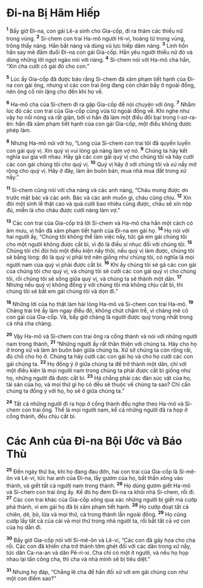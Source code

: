 # Ði-na Bị Hãm Hiếp
<sup><b>1</b></sup> Bấy giờ Ði-na, con gái Lê-a sinh cho Gia-cốp, đi ra thăm các thiếu nữ trong vùng. <sup><b>2</b></sup> Si-chem con trai Ha-mô người Hi-vi, hoàng tử trong vùng, trông thấy nàng. Hắn bắt nàng và dùng vũ lực hiếp dâm nàng. <sup><b>3</b></sup> Linh hồn hắn say mê đắm đuối Ði-na con gái Gia-cốp. Hắn yêu người thiếu nữ đó và dùng những lời ngọt ngào nói với nàng. <sup><b>4</b></sup> Si-chem nói với Ha-mô cha hắn, “Xin cha cưới cô gái đó cho con.”

<sup><b>5</b></sup> Lúc ấy Gia-cốp đã được báo rằng Si-chem đã xâm phạm tiết hạnh của Ði-na con gái ông, nhưng vì các con trai ông đang còn chăn bầy ở ngoài đồng, nên ông cố nín lặng cho đến khi họ về.

<sup><b>6</b></sup> Ha-mô cha của Si-chem đi ra gặp Gia-cốp để nói chuyện với ông. <sup><b>7</b></sup> Nhằm lúc đó các con trai của Gia-cốp cũng vừa từ ngoài đồng về. Khi nghe như vậy họ nổi nóng và rất giận, bởi vì hắn đã làm một điều đồi bại trong I-sơ-ra-ên: hắn đã xâm phạm tiết hạnh của con gái Gia-cốp, một điều không được phép làm.

<sup><b>8</b></sup> Nhưng Ha-mô nói với họ, “Lòng của Si-chem con trai tôi đã quyến luyến con gái quý vị. Xin quý vị vui lòng gả nàng làm vợ nó. <sup><b>9</b></sup> Chúng ta hãy kết nghĩa sui gia với nhau. Hãy gả các con gái quý vị cho chúng tôi và hãy cưới các con gái chúng tôi cho quý vị. <sup><b>10</b></sup> Quý vị hãy ở với chúng tôi và xứ nầy mở rộng cho quý vị. Hãy ở đây, làm ăn buôn bán, mua nhà mua đất trong xứ nầy.”

<sup><b>11</b></sup> Si-chem cũng nói với cha nàng và các anh nàng, “Cháu mong được ơn trước mặt bác và các anh. Bác và các anh muốn gì, cháu cũng chịu. <sup><b>12</b></sup> Xin đòi một sính lễ thật cao và quà cưới bao nhiêu cũng được, cháu sẽ xin nộp đủ, miễn là cho cháu được cưới nàng làm vợ.”

<sup><b>13</b></sup> Các con trai của Gia-cốp trả lời Si-chem và Ha-mô cha hắn một cách có âm mưu, vì hắn đã xâm phạm tiết hạnh của Ði-na em gái họ. <sup><b>14</b></sup> Họ nói với hai người ấy, “Chúng tôi không thể làm việc nầy, tức gả em gái chúng tôi cho một người không được cắt bì, vì đó là điều sỉ nhục đối với chúng tôi. <sup><b>15</b></sup> Chúng tôi chỉ đòi hỏi một điều kiện nầy thôi, nếu quý vị làm được, chúng tôi sẽ bằng lòng: đó là quý vị phải trở nên giống như chúng tôi, có nghĩa là mọi người nam của quý vị phải được cắt bì. <sup><b>16</b></sup> Khi ấy chúng tôi sẽ gả các con gái của chúng tôi cho quý vị, và chúng tôi sẽ cưới các con gái quý vị cho chúng tôi, rồi chúng tôi sẽ sống giữa quý vị, và chúng ta sẽ thành một dân. <sup><b>17</b></sup> Nhưng nếu quý vị không đồng ý với chúng tôi mà không chịu cắt bì, thì chúng tôi sẽ bắt em gái chúng tôi và dọn đi.”

<sup><b>18</b></sup> Những lời của họ thật làm hài lòng Ha-mô và Si-chem con trai Ha-mô. <sup><b>19</b></sup> Chàng trai trẻ ấy làm ngay điều đó, không chút chậm trễ, vì chàng mê cô con gái của Gia-cốp. Vả, bấy giờ chàng là người được quý trọng nhất trong cả nhà cha chàng.

<sup><b>20</b></sup> Vậy Ha-mô và Si-chem con trai ông ra cổng thành và nói với những người nam trong thành, <sup><b>21</b></sup> “Những người ấy rất thân thiện với chúng ta. Hãy cho họ ở trong xứ và làm ăn buôn bán giữa chúng ta. Xứ sở chúng ta còn rộng rãi, đủ chỗ cho họ ở. Chúng ta hãy cưới các con gái họ và cho họ cưới các con gái chúng ta. <sup><b>22</b></sup> Họ đồng ý ở giữa chúng ta để trở thành một dân, chỉ với một điều kiện là mọi người nam trong chúng ta phải được cắt bì giống như họ, những người đã được cắt bì. <sup><b>23</b></sup> Há chẳng phải các đàn súc vật của họ, tài sản của họ, và mọi thứ gì họ có đều sẽ thuộc về chúng ta sao? Chỉ cần chúng ta đồng ý với họ, họ sẽ ở giữa chúng ta.”

<sup><b>24</b></sup> Tất cả những người đi ra họp ở cổng thành đều nghe theo Ha-mô và Si-chem con trai ông. Thế là mọi người nam, kể cả những người đã ra họp ở cổng thành, đều chịu cắt bì.

# Các Anh của Ði-na Bội Ước và Báo Thù
<sup><b>25</b></sup> Ðến ngày thứ ba, khi họ đang đau đớn, hai con trai của Gia-cốp là Si-mê-ôn và Lê-vi, tức hai anh của Ði-na, lấy gươm của họ, bất thần xông vào thành, và giết tất cả người nam trong thành. <sup><b>26</b></sup> Họ dùng gươm giết Ha-mô và Si-chem con trai ông ấy. Kế đó họ đem Ði-na ra khỏi nhà Si-chem, rồi đi. <sup><b>27</b></sup> Các con trai khác của Gia-cốp xông qua xác những người bị giết mà cướp phá thành, vì em gái họ đã bị xâm phạm tiết hạnh. <sup><b>28</b></sup> Họ cướp đoạt tất cả chiên, dê, bò, lừa và mọi thứ, cả trong thành lẫn ngoài đồng. <sup><b>29</b></sup> Họ cũng cướp lấy tất cả của cải và mọi thứ trong nhà người ta, rồi bắt tất cả vợ con của họ dẫn đi.

<sup><b>30</b></sup> Bấy giờ Gia-cốp nói với Si-mê-ôn và Lê-vi, “Các con đã gây họa cho cha rồi. Các con đã khiến cha trở thành tởm ghét đối với các dân trong xứ nầy, tức dân Ca-na-an và dân Pê-ri-xi. Cha chỉ có một ít người, và nếu họ họp nhau lại tấn công cha, thì cha và nhà mình sẽ bị tiêu diệt.”

<sup><b>31</b></sup> Nhưng họ đáp, “Chẳng lẽ cha để hắn đối xử với em gái chúng con như một con điếm sao?”